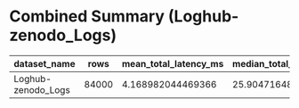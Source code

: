 # Combined Summary (Loghub-zenodo_Logs)

| dataset_name | rows | mean_total_latency_ms | median_total_latency_ms | p95_total_latency_ms | success_rate | sensitive_fraction | energy_per_log_j | destination_mix_mysql | destination_mix_elk | destination_mix_ipfs | sensitive_total | sensitive_to_ipfs | sensitive_coverage | sensitive_leakage | leakage_rate | non_sensitive_ipfs_fraction | compliance_score |
| --- | --- | --- | --- | --- | --- | --- | --- | --- | --- | --- | --- | --- | --- | --- | --- | --- | --- |
| Loghub-zenodo_Logs | 84000 | 4.168982044469366 | 25.904716487275437 | 0.1128711650381196 | 1.0 | 0.06857142857142857 | 0.09542002622619047 | 0.47485714285714287 | 0.18471428571428572 | 0.3404285714285714 | 5760 | 5760 | 1.0 | 0 | 0.0 | 0.29187116564417176 | 1.0 |
